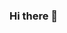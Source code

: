 ### Hi there 👋

<!--
**Harristayo/Harristayo** is a ✨ _special_ ✨ repository because its `README.md` (this file) appears on your GitHub profile.

Here are some ideas to get you started:

- 🔭 I’m currently working on ... Year Up program
- 🌱 I’m currently learning ... Programming
- 👯 I’m looking to collaborate on ...
- 🤔 I’m looking for help with ... Java programming
- 💬 Ask me about ... Anything
- 📫 How to reach me: ...tayoharris4@gmail.com
- 😄 Pronouns: ...He/Him
- ⚡ Fun fact: ... I speak French
-->
